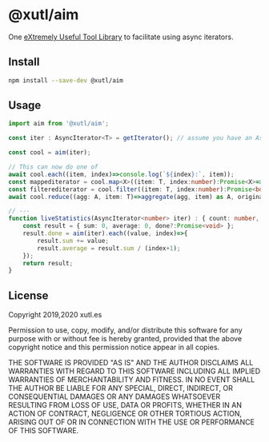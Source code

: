 # @xutl/aim

One [eXtremely Useful Tool Library](https://xutl.es) to facilitate using async iterators.

## Install

```bash
npm install --save-dev @xutl/aim
```

## Usage

```typescript
import aim from '@xutl/aim';

const iter : AsyncIterator<T> = getIterator(); // assume you have an AsyncIterator

const cool = aim(iter);

// This can now do one of
await cool.each((item, index)=>console.log(`${index}:`, item));
const mappediterator = cool.map<X>((item: T, index:number):Promise<X>=>convertTtoX(item)); // returns another async iterator that has the mapped values;
const filterediterator = cool.filter((item: T, index:number):Promise<boolean=>test(item)); // returns another async iterator that is filtered by the predicate
await cool.reduce((agg: A, item: T)=>aggregate(agg, item) as A, original: A); // returns the aggregate

// ---
function liveStatistics(AsyncIterator<number> iter) : { count: number, sum: number, average: number } {
    const result = { sum: 0, average: 0, done?:Promise<void> };
    result.done = aim(iter).each((value, index)=>{
        result.sum += value;
        result.average = result.sum / (index+1);
    });
    return result;
}

```

## License

Copyright 2019,2020 xutl.es

Permission to use, copy, modify, and/or distribute this software for any purpose with or without fee is hereby granted, provided that the above copyright notice and this permission notice appear in all copies.

THE SOFTWARE IS PROVIDED "AS IS" AND THE AUTHOR DISCLAIMS ALL WARRANTIES WITH REGARD TO THIS SOFTWARE INCLUDING ALL IMPLIED WARRANTIES OF MERCHANTABILITY AND FITNESS. IN NO EVENT SHALL THE AUTHOR BE LIABLE FOR ANY SPECIAL, DIRECT, INDIRECT, OR CONSEQUENTIAL DAMAGES OR ANY DAMAGES WHATSOEVER RESULTING FROM LOSS OF USE, DATA OR PROFITS, WHETHER IN AN ACTION OF CONTRACT, NEGLIGENCE OR OTHER TORTIOUS ACTION, ARISING OUT OF OR IN CONNECTION WITH THE USE OR PERFORMANCE OF THIS SOFTWARE.
